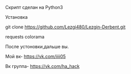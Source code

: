 Скрипт сделан на Python3

Установка

git clone https://github.com/Lezgi480/Lezgin-Derbent.git

requests
colorama



После устоновки,дальше вы.

Мой вк- https://vk.com/iiii05

Вк группа- https://vk.com/ha_hack
